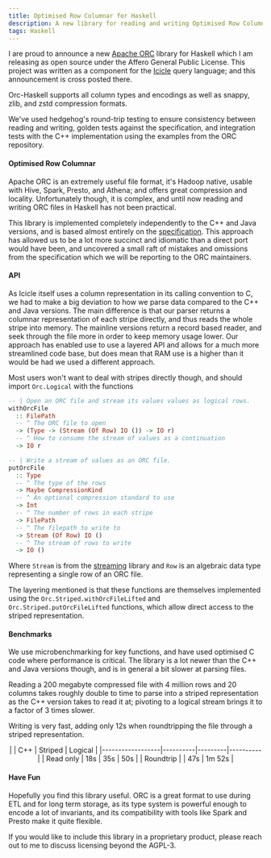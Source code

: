 ```yaml
---
title: Optimised Row Columnar for Haskell
description: A new library for reading and writing Optimised Row Columnar files in native Haskell
tags: Haskell
---
```


I are proud to announce a new [Apache ORC](https://github.com/HuwCampbell/orc-haskell) library for Haskell which I am releasing as open source under the Affero General Public License. This project was written as a component for the [Icicle](https://icicle-lang.github.io) query language; and this announcement is cross posted there.

Orc-Haskell supports all column types and encodings as well as snappy, zlib, and zstd compression formats.

We've used hedgehog's round-trip testing to ensure consistency between reading and writing, golden tests against the specification, and integration tests with the C++ implementation using the examples from the ORC repository.


#### Optimised Row Columnar

Apache ORC is an extremely useful file format, it's Hadoop native, usable with Hive, Spark, Presto, and Athena; and offers great compression and locality.  Unfortunately though, it is complex, and until now reading and writing ORC files in Haskell has not been practical.

This library is implemented completely independently to the C++ and Java versions, and is based almost entirely on the [specification](https://orc.apache.org/specification/ORCv1/). This approach has allowed us to be a lot more succinct and idiomatic than a direct port would have been, and uncovered a small raft of mistakes and omissions from the specification which we will be reporting to the ORC maintainers.



#### API

As Icicle itself uses a column representation in its calling convention to C, we had to make a big deviation to how we parse data compared to the C++ and Java versions. The main difference is that our parser returns a columnar representation of each stripe directly, and thus reads the whole stripe into memory. The mainline versions return a record based reader, and seek through the file more in order to keep memory usage lower. Our approach has enabled use to use a layered API and allows for a much more streamlined code base, but does mean that RAM use is a higher than it would be had we used a different approach.

Most users won't want to deal with stripes directly though, and should import `Orc.Logical` with the functions

```haskell
-- | Open an ORC file and stream its values values as logical rows.
withOrcFile
  :: FilePath
  -- ^ The ORC file to open
  -> (Type -> (Stream (Of Row) IO ()) -> IO r)
  -- ^ How to consume the stream of values as a continuation
  -> IO r

-- | Write a stream of values as an ORC file.
putOrcFile
  :: Type
  -- ^ The type of the rows
  -> Maybe CompressionKind
  -- ^ An optional compression standard to use
  -> Int
  -- ^ The number of rows in each stripe
  -> FilePath
  -- ^ The filepath to write to
  -> Stream (Of Row) IO ()
  -- ^ The stream of rows to write
  -> IO ()
```

Where `Stream` is from the [streaming](http://hackage.haskell.org/package/streaming) library and `Row` is an algebraic data type representing a single row of an ORC file.

The layering mentioned is that these functions are themselves implemented using the `Orc.Striped.withOrcFileLifted` and `Orc.Striped.putOrcFileLifted` functions, which allow direct access to the striped representation.

#### Benchmarks

We use microbenchmarking for key functions, and have used optimised C code where performance is critical. The library is a lot newer than the C++ and Java versions though, and is in general a bit slower at parsing files.

Reading a 200 megabyte compressed file with 4 million rows and 20 columns takes roughly double to time to parse into a striped representation as the C++ version takes to read it at; pivoting to a logical stream brings it to a factor of 3 times slower.

Writing is very fast, adding only 12s when roundtripping the file through a striped representation.

<center>
|                  | C++      | Striped | Logical  |
|------------------|----------|---------|----------|
| Read only        | 18s      | 35s     | 50s      |
| Roundtrip        |          | 47s     | 1m 52s   |
</center>


#### Have Fun

Hopefully you find this library useful. ORC is a great format to use during ETL and for long term storage, as its type system is powerful enough to encode a lot of invariants, and its compatibility with tools like Spark and Presto make it quite flexible.

If you would like to include this library in a proprietary product, please reach out to me to discuss licensing beyond the AGPL-3.
